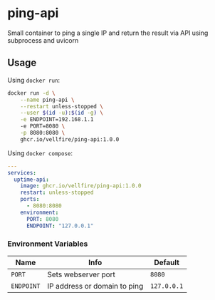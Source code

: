 # ping-api

Small container to ping a single IP and return the result via API using subprocess and uvicorn

## Usage

Using `docker run`:

```sh
docker run -d \
    --name ping-api \
    --restart unless-stopped \
    --user $(id -u):$(id -g) \
    -e ENDPOINT=192.168.1.1
    -e PORT=8080 \
    -p 8080:8080 \
    ghcr.io/vellfire/ping-api:1.0.0
```

Using `docker compose`:

```yml
---
services:
  uptime-api:
    image: ghcr.io/vellfire/ping-api:1.0.0
    restart: unless-stopped
    ports:
      - 8080:8080
    environment:
      PORT: 8080
      ENDPOINT: "127.0.0.1"
```

### Environment Variables

| Name         | Info                              | Default     |
|--------------|-----------------------------------|-------------|
| `PORT`       | Sets webserver port               | `8080`      |
| `ENDPOINT`   | IP address or domain to ping      | `127.0.0.1` |
